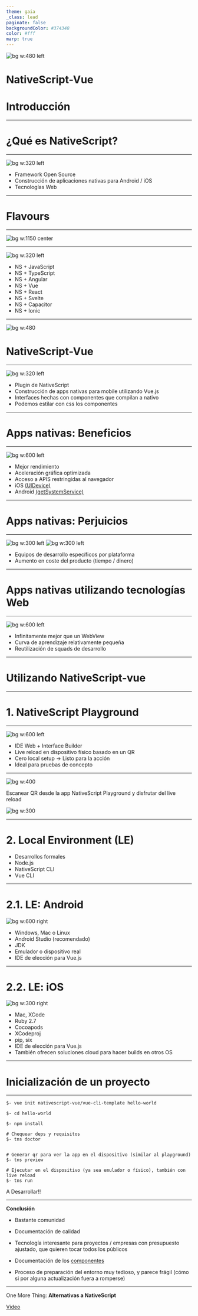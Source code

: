 ```yaml
---
theme: gaia
_class: lead
paginate: false
backgroundColor: #374348
color: #fff
marp: true
---
```


![bg w:480 left](./assets/nativescript.png)

# NativeScript-Vue

# Introducción

---

<!-- _class: lead -->

# ¿Qué es NativeScript?

---

<!-- _class: lead -->

![bg w:320 left](./assets/ns.png)

-   Framework Open Source
-   Construcción de aplicaciones nativas para Android / iOS
-   Tecnologías Web

---

<!-- _class: lead -->

# Flavours

---

<!-- _class: lead -->

![bg w:1150 center](./assets/flavours.png)

---

<!-- _class: lead -->

![bg w:320 left](./assets/flavours.png)

-   NS + JavaScript
-   NS + TypeScript
-   NS + Angular
-   NS + Vue
-   NS + React
-   NS + Svelte
-   NS + Capacitor
-   NS + Ionic

---

![bg w:480](./assets/phone.svg)

# NativeScript-Vue

---

<!-- _class: lead -->

![bg w:320 left](./assets/nsvue.png)

-   Plugin de NativeScript
-   Construcción de apps nativas para mobile utilizando Vue.js
-   Interfaces hechas con componentes que compilan a nativo
-   Podemos estilar con css los componentes

---

<!-- _class: lead -->

# Apps nativas: Beneficios

---

<!-- _class: lead -->

![bg w:600 left](./assets/battery.png)

-   Mejor rendimiento
-   Aceleración gráfica optimizada
-   Acceso a APIS restringidas al navegador
-   iOS [(UIDevice)](https://developer.apple.com/documentation/uikit/uidevice)
-   Android [(getSystemService)](https://developer.android.com/reference/android/content/Context#getSystemService)

---

<!-- _class: lead -->

# Apps nativas: Perjuicios

---

<!-- _class: lead -->

![bg w:300 left](./assets/xcode.png)
![bg w:300 left](./assets/androidstudio.png)

-   Equipos de desarrollo específicos por plataforma
-   Aumento en coste del producto (tiempo / dinero)

---

<!-- _class: lead -->

# Apps nativas utilizando tecnologías Web

---

<!-- _class: lead -->

![bg w:600 left](./assets/hybrid.png)

-   Infinitamente mejor que un WebView
-   Curva de aprendizaje relativamente pequeña
-   Reutilización de squads de desarrollo

---

<!-- _class: lead -->

# Utilizando NativeScript-vue

---

<!-- _class: lead -->

# 1. NativeScript Playground

---

<!-- _class: lead -->

![bg w:600 left](./assets/playground.png)

-   IDE Web + Interface Builder
-   Live reload en dispositivo físico basado en un QR
-   Cero local setup -> Listo para la acción
-   Ideal para pruebas de concepto

---

![bg w:400](./assets/qr.png)

Escanear QR desde la app NativeScript Playground y disfrutar del live reload

![bg w:300](./assets/appplayground.png)

---

<!-- _class: lead -->

# 2. Local Environment (LE)

-   Desarrollos formales
-   Node.js
-   NativeScript CLI
-   Vue CLI

---

# 2.1. LE: Android

![bg w:600 right](./assets/androidlogo.png)

-   Windows, Mac o Linux
-   Android Studio (recomendado)
-   JDK
-   Emulador o dispositivo real
-   IDE de elección para Vue.js

---

# 2.2. LE: iOS

![bg w:300 right](./assets/applelogo.png)

-   Mac, XCode
-   Ruby 2.7
-   Cocoapods
-   XCodeproj
-   pip, six
-   IDE de elección para Vue.js
-   También ofrecen soluciones cloud para hacer builds en otros OS

---

<!-- _class: lead -->

# Inicialización de un proyecto

---

```shell
$- vue init nativescript-vue/vue-cli-template hello-world

$- cd hello-world

$- npm install

# Chequear deps y requisitos
$- tns doctor


# Generar qr para ver la app en el dispositivo (similar al playground)
$- tns preview

# Ejecutar en el dispositivo (ya sea emulador o físico), también con live reload
$- tns run
```

A Desarrollar!!

---

**Conclusión**

-   Bastante comunidad
-   Documentación de calidad
-   Tecnología interesante para proyectos / empresas con presupuesto ajustado, que quieren tocar todos los públicos
-   Documentación de los [componentes](https://nativescript-vue.org/en/docs/introduction/)

-   Proceso de preparación del entorno muy tedioso, y parece frágil (cómo si por alguna actualización fuera a romperse)

---

<!-- _class: lead -->

One More Thing: **Alternativas a NativeScript**

[Video](https://www.youtube.com/watch?v=rb8smP_xTTY)
